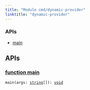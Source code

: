 ```yaml
---
title: "Module cmd/dynamic-provider"
linktitle: "dynamic-provider"
---
```


<!-- WARNING: this page was generated by a tool. Do not edit it by hand. -->
<!-- To change it, please see https://github.com/pulumi/docs/tree/master/tools/tscdocgen. -->






<h3>APIs</h3>
<ul class="api">
    <li><a href="#main"><span class="symbol api"></span>main</a></li>
</ul>




<h2 id="apis">APIs</h2>
<h3 class="pdoc-module-header" id="main" data-link-title="main">
    <a href="https://github.com/pulumi/pulumi/blob/dd8155ae20f482d6980cc9c2c1407a72bcc40a99/sdk/nodejs/cmd/dynamic-provider/index.ts#L304">
        function <strong>main</strong>
    </a>
</h3>


<pre class="highlight"><code><span class='kd'></span>main(args: <span class='kd'><a href='https://developer.mozilla.org/en-US/docs/Web/JavaScript/Reference/Global_Objects/String'>string</a></span>[]): <span class='kd'><a href='https://www.typescriptlang.org/docs/handbook/basic-types.html#void'>void</a></span></code></pre>

